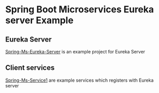 # Spring Boot Microservices Eureka server Example

## Eureka Server
[Spring-Ms-Eureka-Server](Spring-Ms-Eureka-Server) is an example project for Eureka Server

## Client services
[Spring-Ms-Service1](Spring-Ms-Service1) are example services which registers with Eureka server

